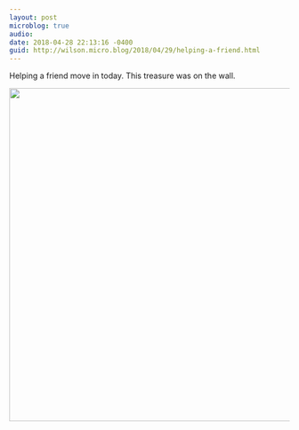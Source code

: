 ```yaml
---
layout: post
microblog: true
audio: 
date: 2018-04-28 22:13:16 -0400
guid: http://wilson.micro.blog/2018/04/29/helping-a-friend.html
---
```

Helping a friend move in today. This treasure was on the wall. 

<img src="http://wilson.micro.blog/uploads/2018/f91bdd9b8c.jpg" width="600" height="600" />

